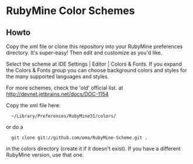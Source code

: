 RubyMine Color Schemes
=======

Howto
-------
Copy the xml file or clone this repository into your RubyMine preferences directory. It's super-easy! Then edit and customize as you'd like. 

Select the scheme at IDE Settings | Editor | Colors & Fonts. If you expand the Colors & Fonts group you can choose background colors and styles for the many supported languages and styles. 

For more schemes, check the 'old' official list. at 
http://devnet.jetbrains.net/docs/DOC-1154

Copy the xml file here:

      ~/Library/Preferences/RubyMine31/colors/

or do a 

      git clone git://github.com/oma/RubyMine-Scheme.git .

in the colors directory (create it if it doesn't exist). If you have a different RubyMine version, use that one.
